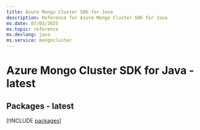 ```yaml
---
title: Azure Mongo Cluster SDK for Java
description: Reference for Azure Mongo Cluster SDK for Java
ms.date: 07/03/2025
ms.topic: reference
ms.devlang: java
ms.service: mongocluster
---
```

# Azure Mongo Cluster SDK for Java - latest
## Packages - latest
[!INCLUDE [packages](mongo-cluster-index.md)]